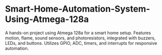 # Smart-Home-Automation-System-Using-Atmega-128a
A hands-on project using Atmega 128a for a smart home setup. Features motion, flame, sound sensors, and photoresistors, integrated with buzzers, LEDs, and buttons. Utilizes GPIO, ADC, timers, and interrupts for responsive automation.
